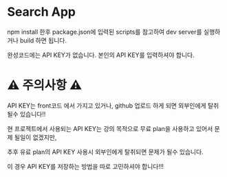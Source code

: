 # Search App

npm install 한후 package.json에 입력된 scripts를 참고하여 dev server를 실행하거나 build 하면 됩니다.

완성코드에는 API KEY가 없습니다. 본인의 API KEY를 입력하셔야 합니다.


# ⚠️ 주의사항 ⚠️
API KEY는 front코드 에서 가지고 있거나, github 업로드 하게 되면 외부인에게 탈취될수 있습니다!!

현 프로젝트에서 사용되는 API KEY는 강의 목적으로 무료 plan을 사용하고 있어서 문제 될일이 없겠지만,

추후 유료 plan의 API KEY 사용시 외부인에게 탈취되면 문제가 될수 있습니다.

이 경우 API KEY를 저장하는 방법을 따로 고민하셔야 합니다!!!